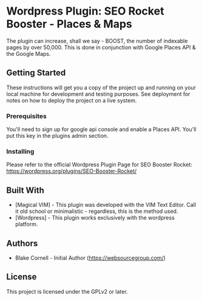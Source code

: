 # Wordpress Plugin: SEO Rocket Booster - Places & Maps

The plugin can increase, shall we say - BOOST, the number of indexable pages by over 50,000. This is done in conjunction with Google Places API & the Google Maps.

## Getting Started

These instructions will get you a copy of the project up and running on your local machine for development and testing purposes. See deployment for notes on how to deploy the project on a live system.

### Prerequisites

You'll need to sign up for google api console and enable a Places API. You'll put this key in the plugins admin section.

### Installing

Please refer to the official Wordpress Plugin Page for SEO Booster Rocket: https://wordpress.org/plugins/SEO-Booster-Rocket/

## Built With

* [Magical VIM] - This plugin was developed with the VIM Text Editor. Call it old school or minimalistic - regardless, this is the method used.
* [Wordpress] - This plugin works exclusively with the wordpress platform.

## Authors

* Blake Cornell - Initial Author (https://websourcegroup.com/)

## License

This project is licensed under the GPLv2 or later.
